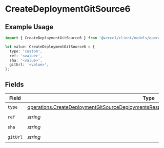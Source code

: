 # CreateDeploymentGitSource6

## Example Usage

```typescript
import { CreateDeploymentGitSource6 } from '@vercel/client/models/operations';

let value: CreateDeploymentGitSource6 = {
  type: 'custom',
  ref: '<value>',
  sha: '<value>',
  gitUrl: '<value>',
};
```

## Fields

| Field    | Type                                                                                                                                                                                                     | Required           | Description |
| -------- | -------------------------------------------------------------------------------------------------------------------------------------------------------------------------------------------------------- | ------------------ | ----------- |
| `type`   | [operations.CreateDeploymentGitSourceDeploymentsResponse200ApplicationJSONResponseBody6Type](../../models/operations/createdeploymentgitsourcedeploymentsresponse200applicationjsonresponsebody6type.md) | :heavy_check_mark: | N/A         |
| `ref`    | _string_                                                                                                                                                                                                 | :heavy_check_mark: | N/A         |
| `sha`    | _string_                                                                                                                                                                                                 | :heavy_check_mark: | N/A         |
| `gitUrl` | _string_                                                                                                                                                                                                 | :heavy_check_mark: | N/A         |

